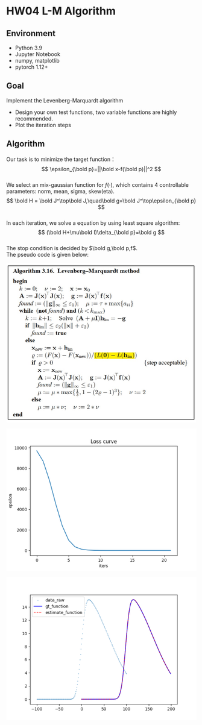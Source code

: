 # HW04 L-M Algorithm

## Environment
* Python 3.9
* Jupyter Notebook
* numpy, matplotlib
* pytorch 1.12+

## Goal
Implement the Levenberg-Marquardt algorithm  

* Design your own test functions, two variable functions are highly recommended.
* Plot the iteration steps

## Algorithm

Our task is to minimize the target function：  
$$
\epsilon_{\bold p}=||\bold x-f(\bold p)||^2
$$  
We select an mix-gaussian function for $f(\cdot)$, which contains 4 controllable parameters: norm, mean, sigma, skew(eta).  
$$
\bold H = \bold J^\top\bold J,\quad\bold g=\bold J^\top\epsilon_{\bold p}
$$  
In each iteration, we solve a equation by using least square algorithm:  
$$
(\bold H+\mu\bold I)\delta_{\bold p}=\bold g
$$  
The stop condition is decided by $\bold g,\bold p,f$.  
The pseudo code is given below:

![](img/LM.jpg)

![](img/loss.png)  

![](img/func.png)